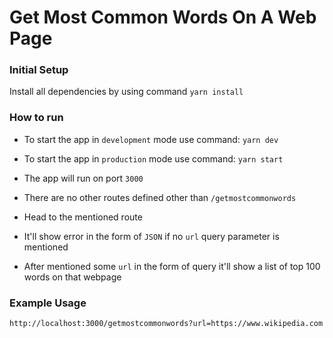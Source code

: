 # Get Most Common Words On A Web Page

### Initial Setup

Install all dependencies by using command `yarn install`

### How to run

- To start the app in `development` mode use command: `yarn dev`

- To start the app in `production` mode use command: `yarn start`

- The app will run on port `3000`

- There are no other routes defined other than `/getmostcommonwords`

- Head to the mentioned route

- It'll show error in the form of `JSON` if no `url` query parameter is mentioned

- After mentioned some `url` in the form of query it'll show a list of top 100 words on that webpage

### Example Usage

`http://localhost:3000/getmostcommonwords?url=https://www.wikipedia.com`
